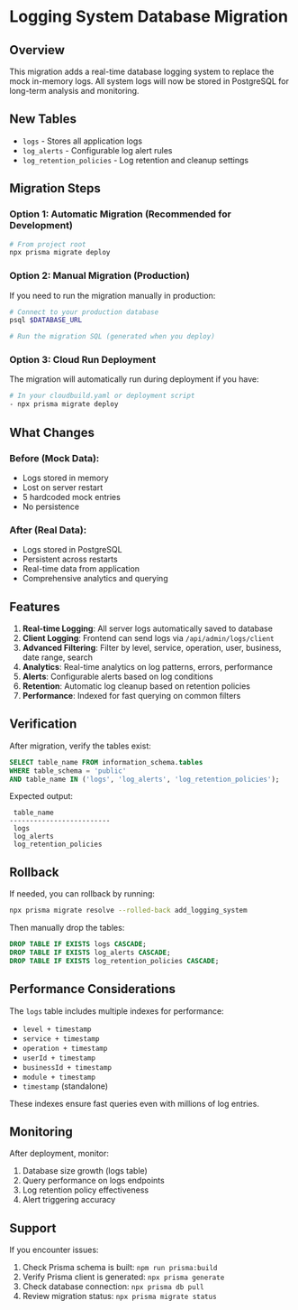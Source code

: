 # Logging System Database Migration

## Overview
This migration adds a real-time database logging system to replace the mock in-memory logs. All system logs will now be stored in PostgreSQL for long-term analysis and monitoring.

## New Tables
- `logs` - Stores all application logs
- `log_alerts` - Configurable log alert rules
- `log_retention_policies` - Log retention and cleanup settings

## Migration Steps

### Option 1: Automatic Migration (Recommended for Development)
```bash
# From project root
npx prisma migrate deploy
```

### Option 2: Manual Migration (Production)
If you need to run the migration manually in production:

```bash
# Connect to your production database
psql $DATABASE_URL

# Run the migration SQL (generated when you deploy)
```

### Option 3: Cloud Run Deployment
The migration will automatically run during deployment if you have:
```bash
# In your cloudbuild.yaml or deployment script
- npx prisma migrate deploy
```

## What Changes

### Before (Mock Data):
- Logs stored in memory
- Lost on server restart
- 5 hardcoded mock entries
- No persistence

### After (Real Data):
- Logs stored in PostgreSQL
- Persistent across restarts
- Real-time data from application
- Comprehensive analytics and querying

## Features

1. **Real-time Logging**: All server logs automatically saved to database
2. **Client Logging**: Frontend can send logs via `/api/admin/logs/client`
3. **Advanced Filtering**: Filter by level, service, operation, user, business, date range, search
4. **Analytics**: Real-time analytics on log patterns, errors, performance
5. **Alerts**: Configurable alerts based on log conditions
6. **Retention**: Automatic log cleanup based on retention policies
7. **Performance**: Indexed for fast querying on common filters

## Verification

After migration, verify the tables exist:
```sql
SELECT table_name FROM information_schema.tables 
WHERE table_schema = 'public' 
AND table_name IN ('logs', 'log_alerts', 'log_retention_policies');
```

Expected output:
```
 table_name
-------------------------
 logs
 log_alerts
 log_retention_policies
```

## Rollback

If needed, you can rollback by running:
```bash
npx prisma migrate resolve --rolled-back add_logging_system
```

Then manually drop the tables:
```sql
DROP TABLE IF EXISTS logs CASCADE;
DROP TABLE IF EXISTS log_alerts CASCADE;
DROP TABLE IF EXISTS log_retention_policies CASCADE;
```

## Performance Considerations

The `logs` table includes multiple indexes for performance:
- `level + timestamp`
- `service + timestamp`
- `operation + timestamp`
- `userId + timestamp`
- `businessId + timestamp`
- `module + timestamp`
- `timestamp` (standalone)

These indexes ensure fast queries even with millions of log entries.

## Monitoring

After deployment, monitor:
1. Database size growth (logs table)
2. Query performance on logs endpoints
3. Log retention policy effectiveness
4. Alert triggering accuracy

## Support

If you encounter issues:
1. Check Prisma schema is built: `npm run prisma:build`
2. Verify Prisma client is generated: `npx prisma generate`
3. Check database connection: `npx prisma db pull`
4. Review migration status: `npx prisma migrate status`

